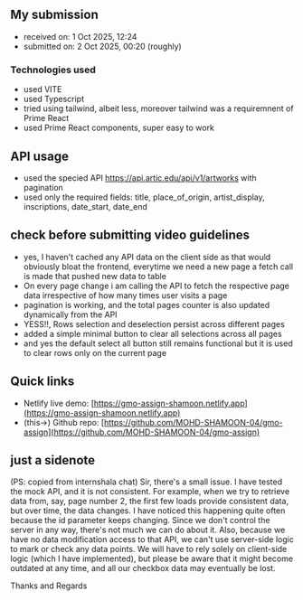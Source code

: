 ## My submission
- received on: 1 Oct 2025, 12:24
- submitted on: 2 Oct 2025, 00:20 (roughly)

### Technologies used
- used VITE
- used Typescript
- tried using tailwind, albeit less, moreover tailwind was a requiremnent of Prime React
- used Prime React components, super easy to work

## API usage
- used the specied API https://api.artic.edu/api/v1/artworks with pagination
- used only the required fields: title, place_of_origin, artist_display, inscriptions, date_start, date_end

## check before submitting video guidelines
- yes, I haven't cached any API data on the client side as that would obviously bloat the frontend, everytime we need a new page a fetch call is made that pushed new data to table
- On every page change i am calling the API to fetch the respective page data irrespective of how many times user visits a page
- pagination is working, and the total pages counter is also updated dynamically from the API
- YESS!!, Rows selection and deselection persist across different pages
- added a simple minimal button to clear all selections across all pages
- and yes the default select all button still remains functional but it is used to clear rows only on the current page

## Quick links
- Netlify live demo: [https://gmo-assign-shamoon.netlify.app](https://gmo-assign-shamoon.netlify.app)
- (this->) Github repo: [https://github.com/MOHD-SHAMOON-04/gmo-assign](https://github.com/MOHD-SHAMOON-04/gmo-assign)

## just a sidenote
(PS: copied from internshala chat)
Sir, there's a small issue. I have tested the mock API, and it is not consistent. For example, when we try to retrieve data from, say, page number 2, the first few loads provide consistent data, but over time, the data changes. I have noticed this happening quite often because the id parameter keeps changing.
Since we don't control the server in any way, there's not much we can do about it. Also, because we have no data modification access to that API, we can't use server-side logic to mark or check any data points. We will have to rely solely on client-side logic (which I have implemented), but please be aware that it might become outdated at any time, and all our checkbox data may eventually be lost.

Thanks and Regards